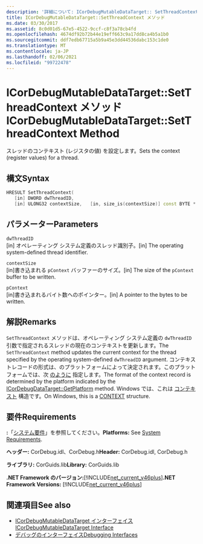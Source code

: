 ```yaml
---
description: '詳細について: ICorDebugMutableDataTarget:: SetThreadContext メソッド'
title: ICorDebugMutableDataTarget::SetThreadContext メソッド
ms.date: 03/30/2017
ms.assetid: 8c0d01d5-67e5-4522-9ccf-c8f3a78cb4fd
ms.openlocfilehash: 4674df92b72b44e19eff663c9a17dd8ca4b5a1b0
ms.sourcegitcommit: ddf7edb67715a5b9a45e3dd44536dabc153c1de0
ms.translationtype: MT
ms.contentlocale: ja-JP
ms.lasthandoff: 02/06/2021
ms.locfileid: "99722478"
---
```

# <a name="icordebugmutabledatatargetsetthreadcontext-method"></a><span data-ttu-id="6e41c-103">ICorDebugMutableDataTarget::SetThreadContext メソッド</span><span class="sxs-lookup"><span data-stu-id="6e41c-103">ICorDebugMutableDataTarget::SetThreadContext Method</span></span>

<span data-ttu-id="6e41c-104">スレッドのコンテキスト (レジスタの値) を設定します。</span><span class="sxs-lookup"><span data-stu-id="6e41c-104">Sets the context (register values) for a thread.</span></span>  
  
## <a name="syntax"></a><span data-ttu-id="6e41c-105">構文</span><span class="sxs-lookup"><span data-stu-id="6e41c-105">Syntax</span></span>  
  
```cpp  
HRESULT SetThreadContext(  
   [in] DWORD dwThreadID,  
   [in] ULONG32 contextSize,   [in, size_is(contextSize)] const BYTE * pContext);  
```  
  
## <a name="parameters"></a><span data-ttu-id="6e41c-106">パラメーター</span><span class="sxs-lookup"><span data-stu-id="6e41c-106">Parameters</span></span>  

 `dwThreadID`  
 <span data-ttu-id="6e41c-107">[in] オペレーティング システム定義のスレッド識別子。</span><span class="sxs-lookup"><span data-stu-id="6e41c-107">[in] The operating system-defined thread identifier.</span></span>  
  
 `contextSize`  
 <span data-ttu-id="6e41c-108">[in]書き込まれる `pContext` バッファーのサイズ。</span><span class="sxs-lookup"><span data-stu-id="6e41c-108">[in] The size of the `pContext` buffer to be written.</span></span>  
  
 `pContext`  
 <span data-ttu-id="6e41c-109">[in]書き込まれるバイト数へのポインター。</span><span class="sxs-lookup"><span data-stu-id="6e41c-109">[in] A pointer to the bytes to be written.</span></span>  
  
## <a name="remarks"></a><span data-ttu-id="6e41c-110">解説</span><span class="sxs-lookup"><span data-stu-id="6e41c-110">Remarks</span></span>  

 <span data-ttu-id="6e41c-111">`SetThreadContext` メソッドは、オペレーティング システム定義の `dwThreadID` 引数で指定されるスレッドの現在のコンテキストを更新します。</span><span class="sxs-lookup"><span data-stu-id="6e41c-111">The `SetThreadContext` method updates the current context for the thread specified by the operating system-defined `dwThreadID` argument.</span></span> <span data-ttu-id="6e41c-112">コンテキストレコードの形式は、のプラットフォームによって決定されます。このプラットフォームでは、次 [のように](icordebugdatatarget-getplatform-method.md) 指定します。</span><span class="sxs-lookup"><span data-stu-id="6e41c-112">The format of the context record is determined by the platform indicated by the [ICorDebugDataTarget::GetPlatform](icordebugdatatarget-getplatform-method.md) method.</span></span> <span data-ttu-id="6e41c-113">Windows では、これは [コンテキスト](/windows/win32/api/winnt/ns-winnt-arm64_nt_context) 構造です。</span><span class="sxs-lookup"><span data-stu-id="6e41c-113">On Windows, this is a [CONTEXT](/windows/win32/api/winnt/ns-winnt-arm64_nt_context) structure.</span></span>  
  
## <a name="requirements"></a><span data-ttu-id="6e41c-114">要件</span><span class="sxs-lookup"><span data-stu-id="6e41c-114">Requirements</span></span>  

 <span data-ttu-id="6e41c-115">**:**「[システム要件](../../get-started/system-requirements.md)」を参照してください。</span><span class="sxs-lookup"><span data-stu-id="6e41c-115">**Platforms:** See [System Requirements](../../get-started/system-requirements.md).</span></span>  
  
 <span data-ttu-id="6e41c-116">**ヘッダー:** CorDebug.idl、CorDebug.h</span><span class="sxs-lookup"><span data-stu-id="6e41c-116">**Header:** CorDebug.idl, CorDebug.h</span></span>  
  
 <span data-ttu-id="6e41c-117">**ライブラリ:** CorGuids.lib</span><span class="sxs-lookup"><span data-stu-id="6e41c-117">**Library:** CorGuids.lib</span></span>  
  
 <span data-ttu-id="6e41c-118">**.NET Framework のバージョン:**[!INCLUDE[net_current_v46plus](../../../../includes/net-current-v46plus-md.md)]</span><span class="sxs-lookup"><span data-stu-id="6e41c-118">**.NET Framework Versions:** [!INCLUDE[net_current_v46plus](../../../../includes/net-current-v46plus-md.md)]</span></span>  
  
## <a name="see-also"></a><span data-ttu-id="6e41c-119">関連項目</span><span class="sxs-lookup"><span data-stu-id="6e41c-119">See also</span></span>

- [<span data-ttu-id="6e41c-120">ICorDebugMutableDataTarget インターフェイス</span><span class="sxs-lookup"><span data-stu-id="6e41c-120">ICorDebugMutableDataTarget Interface</span></span>](icordebugmutabledatatarget-interface.md)
- [<span data-ttu-id="6e41c-121">デバッグのインターフェイス</span><span class="sxs-lookup"><span data-stu-id="6e41c-121">Debugging Interfaces</span></span>](debugging-interfaces.md)
